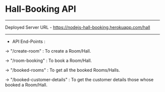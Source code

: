 # Hall-Booking API

----

Deployed Server URL - https://nodejs-hall-booking.herokuapp.com/hall

----

* API End-Points :

-> "/create-room" : To create a Room/Hall.

-> "/room-booking" : To book a Room/Hall.

-> "/booked-rooms" : To get all the booked Rooms/Halls.

-> "/booked-customer-details" : To get the customer details those whose booked a Room/Hall.
